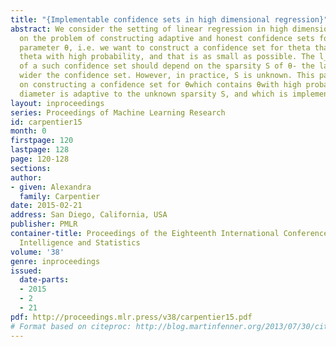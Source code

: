 ```yaml
---
title: "{Implementable confidence sets in high dimensional regression}"
abstract: We consider the setting of linear regression in high dimension. We focus
  on the problem of constructing adaptive and honest confidence sets for the sparse
  parameter θ, i.e. we want to construct a confidence set for theta that contains
  theta with high probability, and that is as small as possible. The l_2 diameter
  of a such confidence set should depend on the sparsity S of θ- the larger S, the
  wider the confidence set. However, in practice, S is unknown. This paper focuses
  on constructing a confidence set for θwhich contains θwith high probability, whose
  diameter is adaptive to the unknown sparsity S, and which is implementable in practice.
layout: inproceedings
series: Proceedings of Machine Learning Research
id: carpentier15
month: 0
firstpage: 120
lastpage: 128
page: 120-128
sections: 
author:
- given: Alexandra
  family: Carpentier
date: 2015-02-21
address: San Diego, California, USA
publisher: PMLR
container-title: Proceedings of the Eighteenth International Conference on Artificial
  Intelligence and Statistics
volume: '38'
genre: inproceedings
issued:
  date-parts:
  - 2015
  - 2
  - 21
pdf: http://proceedings.mlr.press/v38/carpentier15.pdf
# Format based on citeproc: http://blog.martinfenner.org/2013/07/30/citeproc-yaml-for-bibliographies/
---
```

